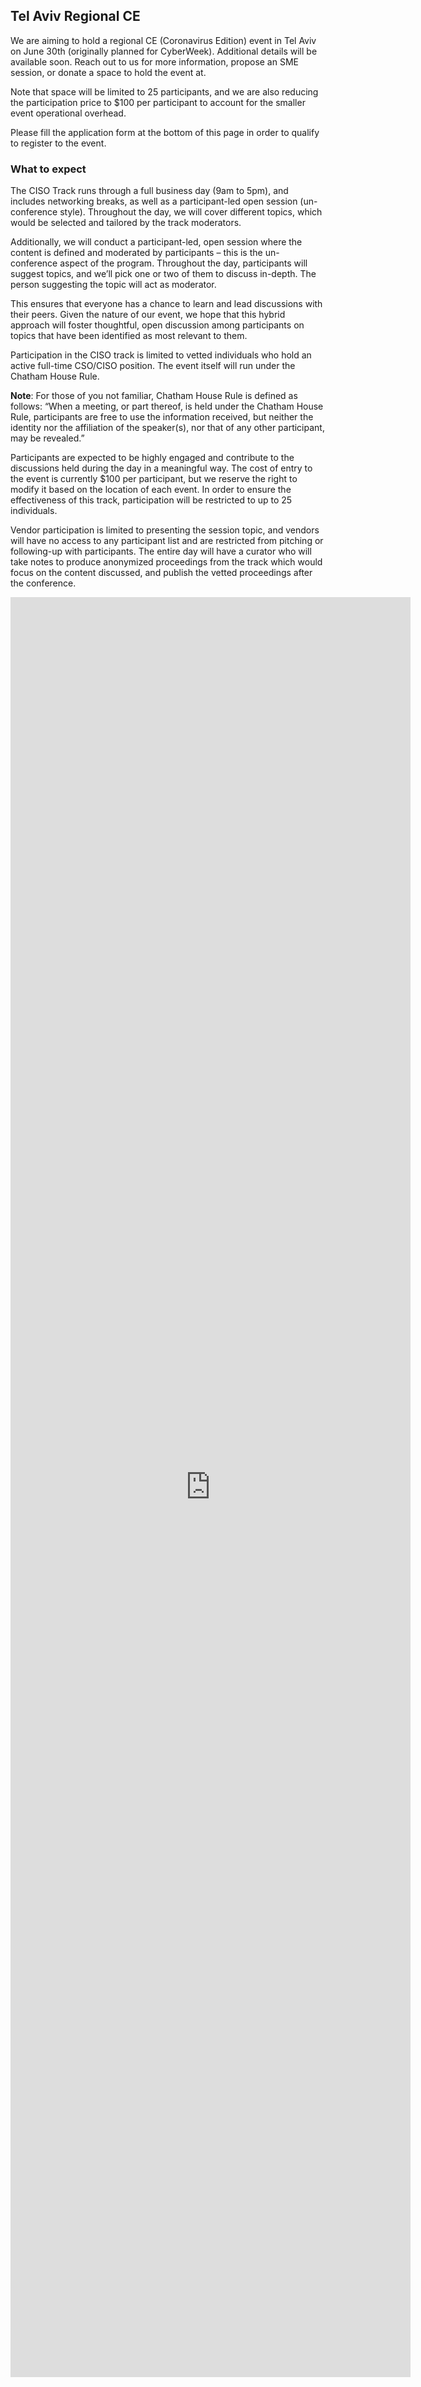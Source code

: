 ## Tel Aviv Regional CE 

We are aiming to hold a regional CE (Coronavirus Edition) event in Tel Aviv on June 30th (originally planned for CyberWeek). 
Additional details will be available soon. Reach out to us for more information, propose an SME session, or donate a space to hold the event at.

Note that space will be limited to 25 participants, and we are also reducing the participation price to $100 per participant to account for the smaller event operational overhead.

Please fill the application form at the bottom of this page in order to qualify to register to the event.

### What to expect
The CISO Track runs through a full business day (9am to 5pm), and includes networking breaks, as well as a participant-led open session (un-conference style). Throughout the day, we will cover different topics, which would be selected and tailored by the track moderators.

Additionally, we will conduct a participant-led, open session where the content is defined and moderated by participants – this is the un-conference aspect of the program. Throughout the day, participants will suggest topics, and we’ll pick one or two of them to discuss in-depth. The person suggesting the topic will act as moderator.

This ensures that everyone has a chance to learn and lead discussions with their peers. Given the nature of our event, we hope that this hybrid approach will foster thoughtful, open discussion among participants on topics that have been identified as most relevant to them.

Participation in the CISO track is limited to vetted individuals who hold an active full-time CSO/CISO position. The event itself will run  under the Chatham House Rule.

**Note**: For those of you not familiar, Chatham House Rule is defined as follows: “When a meeting, or part thereof, is held under the Chatham House Rule, participants are free to use the information received, but neither the identity nor the affiliation of the speaker(s), nor that of any other participant, may be revealed.”

Participants are expected to be highly engaged and contribute to the discussions held during the day in a meaningful way. The cost of entry to the event is currently $100 per participant, but we reserve the right to modify it based on the location of each event. In order to ensure the effectiveness of this track, participation will be restricted to up to 25 individuals.

Vendor participation is limited to presenting the session topic, and vendors will have no access to any participant list and are restricted from pitching or following-up with participants. The entire day will have a curator who will take notes to produce anonymized proceedings from the track which would focus on the content discussed, and publish the vetted proceedings after the conference.

<iframe src="https://docs.google.com/forms/d/e/1FAIpQLSegrTdjI8gxYBtuoVDmd0P5hjeGL2WUnjETJ57FXbeh1osZHA/viewform?embedded=true" width="640" height="2848" frameborder="0" marginheight="0" marginwidth="0">Loading…</iframe>